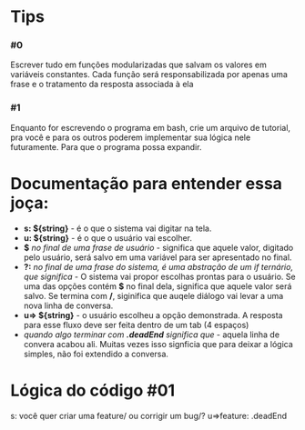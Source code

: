 # Tips
### #0
Escrever tudo em funções modularizadas que salvam os valores em variáveis constantes. Cada função será responsabilizada por apenas uma frase e o tratamento da resposta associada à ela

### #1
Enquanto for escrevendo o programa em bash, crie um arquivo de tutorial, pra você e para os outros poderem implementar sua lógica nele futuramente. Para que o programa possa expandir.

# Documentação para entender essa joça:
- **s: ${string}** - é o que o sistema vai digitar na tela.
- **u: ${string}** - é o que o usuário vai escolher.
- **$** *no final de uma frase de usuário* - significa que aquele valor, digitado pelo usuário, será salvo em uma variável para ser apresentado no final.
- **?:** *no final de uma frase do sistema, é uma abstração de um if ternário, que significa* - O sistema vai propor escolhas prontas para o usuário. Se uma das opções contém **$** no final dela, significa que aquele valor será salvo. Se termina com **/**, siginifica que auqele diálogo vai levar a uma nova linha de conversa.
- **u=> ${string}** - o usuário escolheu a opção demonstrada. A resposta para esse fluxo deve ser feita dentro de um tab (4 espaços)
- *quando algo terminar com **.deadEnd** significa que* - aquela linha de convera acabou ali. Muitas vezes isso signficia que para deixar a lógica simples, não foi extendido a conversa.

# Lógica do código #01
s: você quer criar uma feature/ ou corrigir um bug/?
u=>feature:
    .deadEnd


